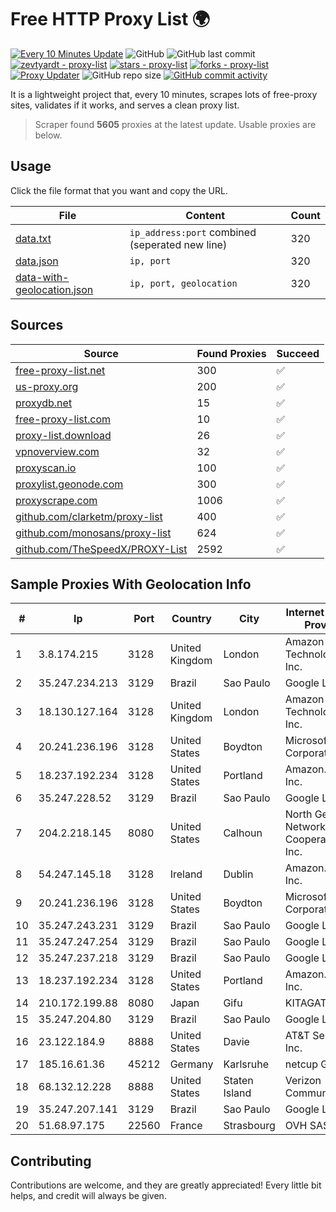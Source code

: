 
# Free HTTP Proxy List 🌍

[![Every 10 Minutes Update](https://github.com/mertguvencli/http-proxy-list/actions/workflows/main.yml/badge.svg?branch=main)](https://github.com/mertguvencli/http-proxy-list/actions/workflows/main.yml)
![GitHub](https://img.shields.io/github/license/mertguvencli/http-proxy-list)
![GitHub last commit](https://img.shields.io/github/last-commit/mertguvencli/http-proxy-list)
[![zevtyardt - proxy-list](https://img.shields.io/static/v1?label=zevtyardt&message=proxy-list&color=blue&logo=github)](https://github.com/zevtyardt/proxy-list "Go to GitHub repo")
[![stars - proxy-list](https://img.shields.io/github/stars/zevtyardt/proxy-list?style=social)](https://github.com/zevtyardt/proxy-list)
[![forks - proxy-list](https://img.shields.io/github/forks/zevtyardt/proxy-list?style=social)](https://github.com/zevtyardt/proxy-list)
[![Proxy Updater](https://github.com/zevtyardt/proxy-list/workflows/Proxy%20Updater/badge.svg)](https://github.com/zevtyardt/proxy-list/actions?query=workflow:"Proxy+Updater")
![GitHub repo size](https://img.shields.io/github/repo-size/zevtyardt/proxy-list)
[![GitHub commit activity](https://img.shields.io/github/commit-activity/m/zevtyardt/proxy-list?logo=commits)](https://github.com/zevtyardt/proxy-list/commits/main)

It is a lightweight project that, every 10 minutes, scrapes lots of free-proxy sites, validates if it works, and serves a clean proxy list.

> Scraper found **5605** proxies at the latest update. Usable proxies are below.

## Usage

Click the file format that you want and copy the URL.

|File|Content|Count|
|----|-------|-----|
|[data.txt](https://raw.githubusercontent.com/mertguvencli/http-proxy-list/main/proxy-list/data.txt)|`ip_address:port` combined (seperated new line)|320|
|[data.json](https://raw.githubusercontent.com/mertguvencli/http-proxy-list/main/proxy-list/data.json)|`ip, port`|320|
|[data-with-geolocation.json](https://raw.githubusercontent.com/mertguvencli/http-proxy-list/main/proxy-list/data-with-geolocation.json)|`ip, port, geolocation`|320|

## Sources

|Source|Found Proxies|Succeed|
|------|-------------|-------|
|[free-proxy-list.net](https://free-proxy-list.net)|300|✅|
|[us-proxy.org](https://www.us-proxy.org)|200|✅|
|[proxydb.net](http://proxydb.net)|15|✅|
|[free-proxy-list.com](https://free-proxy-list.com/?page=&port=&type%5B%5D=http&type%5B%5D=https&up_time=0&search=Search)|10|✅|
|[proxy-list.download](https://www.proxy-list.download/HTTP)|26|✅|
|[vpnoverview.com](https://vpnoverview.com/privacy/anonymous-browsing/free-proxy-servers)|32|✅|
|[proxyscan.io](https://www.proxyscan.io)|100|✅|
|[proxylist.geonode.com](https://proxylist.geonode.com/api/proxy-list?limit=300&page=1&sort_by=lastChecked&sort_type=desc&protocols=http,https)|300|✅|
|[proxyscrape.com](https://api.proxyscrape.com/v2/?request=displayproxies&protocol=http&timeout=10000&country=all&ssl=all&anonymity=all)|1006|✅|
|[github.com/clarketm/proxy-list](https://raw.githubusercontent.com/clarketm/proxy-list/master/proxy-list-raw.txt)|400|✅|
|[github.com/monosans/proxy-list](https://raw.githubusercontent.com/monosans/proxy-list/main/proxies/http.txt)|624|✅|
|[github.com/TheSpeedX/PROXY-List](https://raw.githubusercontent.com/TheSpeedX/PROXY-List/master/http.txt)|2592|✅|


## Sample Proxies With Geolocation Info

|#|Ip|Port|Country|City|Internet Service Provider|
|-|--|----|-------|----|-------------------------|
|1|3.8.174.215|3128|United Kingdom|London|Amazon Technologies Inc.|
|2|35.247.234.213|3129|Brazil|Sao Paulo|Google LLC|
|3|18.130.127.164|3128|United Kingdom|London|Amazon Technologies Inc.|
|4|20.241.236.196|3128|United States|Boydton|Microsoft Corporation|
|5|18.237.192.234|3128|United States|Portland|Amazon.com, Inc.|
|6|35.247.228.52|3129|Brazil|Sao Paulo|Google LLC|
|7|204.2.218.145|8080|United States|Calhoun|North Georgia Network Cooperative, Inc.|
|8|54.247.145.18|3128|Ireland|Dublin|Amazon.com, Inc.|
|9|20.241.236.196|3128|United States|Boydton|Microsoft Corporation|
|10|35.247.243.231|3129|Brazil|Sao Paulo|Google LLC|
|11|35.247.247.254|3129|Brazil|Sao Paulo|Google LLC|
|12|35.247.237.218|3129|Brazil|Sao Paulo|Google LLC|
|13|18.237.192.234|3128|United States|Portland|Amazon.com, Inc.|
|14|210.172.199.88|8080|Japan|Gifu|KITAGATA|
|15|35.247.204.80|3129|Brazil|Sao Paulo|Google LLC|
|16|23.122.184.9|8888|United States|Davie|AT&T Services, Inc.|
|17|185.16.61.36|45212|Germany|Karlsruhe|netcup GmbH|
|18|68.132.12.228|8888|United States|Staten Island|Verizon Communications|
|19|35.247.207.141|3129|Brazil|Sao Paulo|Google LLC|
|20|51.68.97.175|22560|France|Strasbourg|OVH SAS|



## Contributing

Contributions are welcome, and they are greatly appreciated! Every
little bit helps, and credit will always be given.


